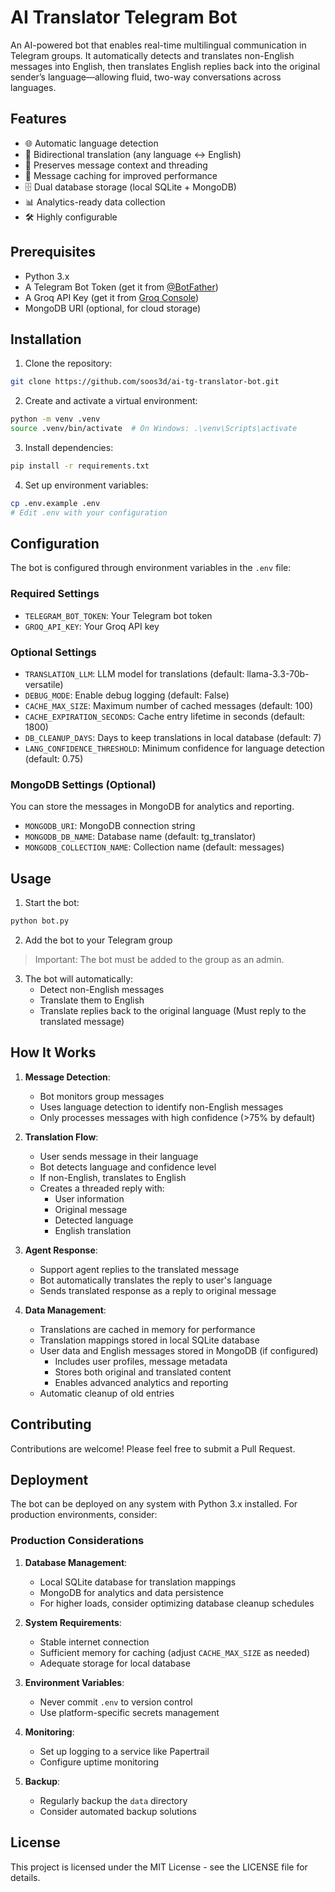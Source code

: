 # AI Translator Telegram Bot

An AI-powered bot that enables real-time multilingual communication in Telegram groups. It automatically detects and translates non-English messages into English, then translates English replies back into the original sender’s language—allowing fluid, two-way conversations across languages.

## Features

- 🌐 Automatic language detection
- 🔄 Bidirectional translation (any language ↔️ English)
- 📝 Preserves message context and threading
- 💾 Message caching for improved performance
- 🗄️ Dual database storage (local SQLite + MongoDB)
- 📊 Analytics-ready data collection
- 🛠️ Highly configurable

## Prerequisites

- Python 3.x
- A Telegram Bot Token (get it from [@BotFather](https://t.me/botfather))
- A Groq API Key (get it from [Groq Console](https://console.groq.com/docs/quickstart))
- MongoDB URI (optional, for cloud storage)

## Installation

1. Clone the repository:
```bash
git clone https://github.com/soos3d/ai-tg-translator-bot.git
```

2. Create and activate a virtual environment:
```bash
python -m venv .venv
source .venv/bin/activate  # On Windows: .\venv\Scripts\activate
```

3. Install dependencies:
```bash
pip install -r requirements.txt
```

4. Set up environment variables:
```bash
cp .env.example .env
# Edit .env with your configuration
```

## Configuration

The bot is configured through environment variables in the `.env` file:

### Required Settings
- `TELEGRAM_BOT_TOKEN`: Your Telegram bot token
- `GROQ_API_KEY`: Your Groq API key

### Optional Settings
- `TRANSLATION_LLM`: LLM model for translations (default: llama-3.3-70b-versatile)
- `DEBUG_MODE`: Enable debug logging (default: False)
- `CACHE_MAX_SIZE`: Maximum number of cached messages (default: 100)
- `CACHE_EXPIRATION_SECONDS`: Cache entry lifetime in seconds (default: 1800)
- `DB_CLEANUP_DAYS`: Days to keep translations in local database (default: 7)
- `LANG_CONFIDENCE_THRESHOLD`: Minimum confidence for language detection (default: 0.75)

### MongoDB Settings (Optional)

You can store the messages in MongoDB for analytics and reporting.

- `MONGODB_URI`: MongoDB connection string
- `MONGODB_DB_NAME`: Database name (default: tg_translator)
- `MONGODB_COLLECTION_NAME`: Collection name (default: messages)

## Usage

1. Start the bot:
```bash
python bot.py
```

2. Add the bot to your Telegram group
> Important: The bot must be added to the group as an admin.

3. The bot will automatically:
   - Detect non-English messages
   - Translate them to English
   - Translate replies back to the original language (Must reply to the translated message) 

## How It Works

1. **Message Detection**:
   - Bot monitors group messages
   - Uses language detection to identify non-English messages
   - Only processes messages with high confidence (>75% by default)

2. **Translation Flow**:
   - User sends message in their language
   - Bot detects language and confidence level
   - If non-English, translates to English
   - Creates a threaded reply with:
     - User information
     - Original message
     - Detected language
     - English translation

3. **Agent Response**:
   - Support agent replies to the translated message
   - Bot automatically translates the reply to user's language
   - Sends translated response as a reply to original message

4. **Data Management**:
    - Translations are cached in memory for performance
    - Translation mappings stored in local SQLite database
    - User data and English messages stored in MongoDB (if configured)
      - Includes user profiles, message metadata
      - Stores both original and translated content
      - Enables advanced analytics and reporting
   - Automatic cleanup of old entries

## Contributing

Contributions are welcome! Please feel free to submit a Pull Request.

## Deployment

The bot can be deployed on any system with Python 3.x installed. For production environments, consider:

### Production Considerations

1. **Database Management**:
   - Local SQLite database for translation mappings
   - MongoDB for analytics and data persistence
   - For higher loads, consider optimizing database cleanup schedules

2. **System Requirements**:
   - Stable internet connection
   - Sufficient memory for caching (adjust `CACHE_MAX_SIZE` as needed)
   - Adequate storage for local database

2. **Environment Variables**:
   - Never commit `.env` to version control
   - Use platform-specific secrets management

3. **Monitoring**:
   - Set up logging to a service like Papertrail
   - Configure uptime monitoring

4. **Backup**:
   - Regularly backup the `data` directory
   - Consider automated backup solutions

## License

This project is licensed under the MIT License - see the LICENSE file for details.
